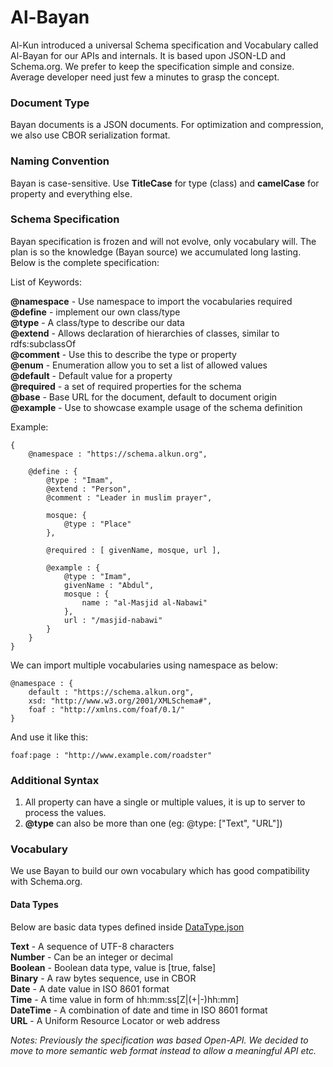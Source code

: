 # Al-Bayan

Al-Kun introduced a universal Schema specification and Vocabulary called Al-Bayan for our APIs and internals. It is based upon JSON-LD and Schema.org. We prefer to keep the specification simple and consize. Average developer need just few a minutes to grasp the concept.


### Document Type
Bayan documents is a JSON documents. For optimization and compression, we also use CBOR serialization format.


### Naming Convention
Bayan is case-sensitive. Use **TitleCase** for type (class) and **camelCase** for property and everything else.


### Schema Specification

Bayan specification is frozen and will not evolve, only vocabulary will. The plan is so the knowledge (Bayan source) we accumulated long lasting.
Below is the complete specification:

List of Keywords:

**@namespace** - Use namespace to import the vocabularies required \
**@define** - implement our own class/type \
**@type** - A class/type to describe our data \
**@extend** - Allows declaration of hierarchies of classes, similar to rdfs:subclassOf \
**@comment** - Use this to describe the type or property \
**@enum** - Enumeration allow you to set a list of allowed values \
**@default** - Default value for a property \
**@required** - a set of required properties for the schema \
**@base** - Base URL for the document, default to document origin \
**@example** - Use to showcase example usage of the schema definition

Example:
```
{
    @namespace : "https://schema.alkun.org",

    @define : {
        @type : "Imam",
        @extend : "Person",
        @comment : "Leader in muslim prayer",

        mosque: {
            @type : "Place"
        },

        @required : [ givenName, mosque, url ],

        @example : {
            @type : "Imam",
            givenName : "Abdul",
            mosque : {
                name : "al-Masjid al-Nabawi"
            },
            url : "/masjid-nabawi"
        }
    }
}
```

We can import multiple vocabularies using namespace as below:
```
@namespace : {
    default : "https://schema.alkun.org",
    xsd: "http://www.w3.org/2001/XMLSchema#",
    foaf : "http://xmlns.com/foaf/0.1/"
}
```

And use it like this:
```
foaf:page : "http://www.example.com/roadster"
```

### Additional Syntax
1. All property can have a single or multiple values, it is up to server to process the values.
2. **@type** can also be more than one (eg: @type: ["Text", "URL"])


### Vocabulary

We use Bayan to build our own vocabulary which has good compatibility with Schema.org.


#### Data Types

Below are basic data types defined inside [DataType.json](https://alkun.org/schema/DataType.json)

**Text** - A sequence of UTF-8 characters \
**Number** - Can be an integer or decimal \
**Boolean** - Boolean data type, value is [true, false] \
**Binary** - A raw bytes sequence, use in CBOR \
**Date** - A date value in ISO 8601 format \
**Time** - A time value in form of hh:mm:ss[Z|(+|-)hh:mm] \
**DateTime** - A combination of date and time in ISO 8601 format \
**URL** - A Uniform Resource Locator or web address


*Notes: Previously the specification was based Open-API. We decided to move to more semantic web format instead to allow a meaningful API etc.*